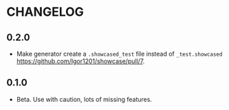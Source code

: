 # CHANGELOG

## 0.2.0
- Make generator create a `.showcased_test` file instead of `_test.showcased` https://github.com/Igor1201/showcase/pull/7.

## 0.1.0
- Beta. Use with caution, lots of missing features.
